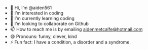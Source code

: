 - 👋 Hi, I’m @aiden561
- 👀 I’m interested in coding
- 🌱 I’m currently learning coding
- 💞️ I’m looking to collaborate on Github
- 📫 How to reach me is by emailing aidenmetcalfe@hotmail.com
- 😄 Pronouns: funny, clever, kind
- ⚡ Fun fact: I have a condition, a disorder and a syndrome.
